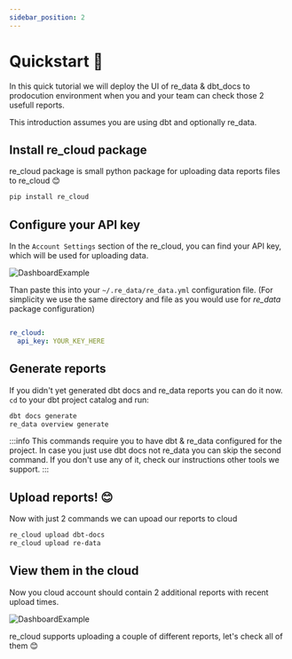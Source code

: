 ```yaml
---
sidebar_position: 2
---
```


# Quickstart 🚀

In this quick tutorial we will deploy the UI of re_data & dbt_docs to prodocution environment when you and your team can check those 2 usefull reports.

This introduction assumes you are using dbt and optionally re_data.


## Install re_cloud package

re_cloud package is small python package for uploading data reports files to re_cloud 😊

```bash
pip install re_cloud
```

## Configure your API key

In the `Account Settings` section of the re_cloud, you can find your API key, which will be used for uploading data.

![DashboardExample](/screenshots/cloud/getapikey.png)

Than paste this into your `~/.re_data/re_data.yml` configuration file. (For simplicity we use the same directory and file as you would use for *re_data* package configuration)

```yml title="~/.re_data/re_data.yml"

re_cloud:
  api_key: YOUR_KEY_HERE
```

## Generate reports

If you didn't yet generated dbt docs and re_data reports you can do it now. `cd` to your dbt project catalog and run:

```bash
dbt docs generate
re_data overview generate
```

:::info
This commands require you to have dbt & re_data configured for the project. In case you just use dbt docs not re_data you can skip the second command. If you don't use any of it, check our instructions other tools we support.
:::

## Upload reports! 😊

Now with just 2 commands we can upoad our reports to cloud

```bash
re_cloud upload dbt-docs
re_cloud upload re-data
```

## View them in the cloud

Now you cloud account should contain 2 additional reports with recent upload times.

![DashboardExample](/screenshots/cloud/start_dashboard.png)


re_cloud supports uploading a couple of different reports, let's check all of them 😊 